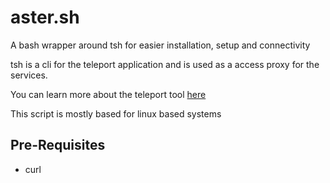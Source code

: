 # aster.sh

A bash wrapper around tsh for easier installation, setup and connectivity


tsh is a cli for the teleport application and is used as a access proxy for the services. 

You can learn more about the  teleport tool [here](https://github.com/gravitational/teleport)

This script is mostly based for linux based systems

## Pre-Requisites
- curl